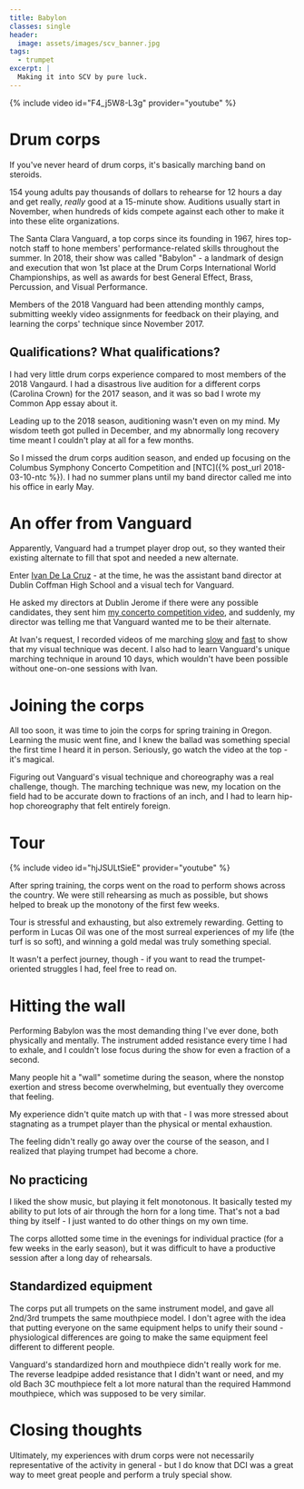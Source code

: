 ```yaml
---
title: Babylon
classes: single
header:
  image: assets/images/scv_banner.jpg
tags:
  - trumpet
excerpt: |
  Making it into SCV by pure luck.
---
```


{% include video id="F4_j5W8-L3g" provider="youtube" %}

# Drum corps

If you've never heard of drum corps, it's basically marching band on steroids.

154 young adults pay thousands of dollars to rehearse for 12 hours a day and get really, *really* good at a 15-minute show. Auditions usually start in November, when hundreds of kids compete against each other to make it into these elite organizations.
 
 The Santa Clara Vanguard, a top corps since its founding in 1967, hires top-notch staff to hone members' performance-related skills throughout the summer. In 2018, their show was called "Babylon" - a landmark of design and execution that won 1st place at the Drum Corps International World Championships, as well as awards for best General Effect, Brass, Percussion, and Visual Performance.
 
 Members of the 2018 Vanguard had been attending monthly camps, submitting weekly video assignments for feedback on their playing, and learning the corps' technique since November 2017.
 
## Qualifications? What qualifications?
 
I had very little drum corps experience compared to most members of the 2018 Vangaurd. I had a disastrous live audition for a different corps (Carolina Crown) for the 2017 season, and it was so bad I wrote my Common App essay about it.
 
Leading up to the 2018 season, auditioning wasn't even on my mind. My wisdom teeth got pulled in December, and my abnormally long recovery time meant I couldn't play at all for a few months.
 
So I missed the drum corps audition season, and ended up focusing on the Columbus Symphony Concerto Competition and [NTC]({% post_url 2018-03-10-ntc %}). I had no summer plans until my band director called me into his office in early May.

# An offer from Vanguard

Apparently, Vanguard had a trumpet player drop out, so they wanted their existing alternate to fill that spot and needed a new alternate.

Enter [Ivan De La Cruz](https://www.scvanguard.org/dvteam/ivan-de-la-cruz/) - at the time, he was the assistant band director at Dublin Coffman High School and a visual tech for Vanguard.

He asked my directors at Dublin Jerome if there were any possible candidates, they sent him [my concerto competition video](https://youtu.be/ywQ-G9Mw_1w), and suddenly, my director was telling me that Vanguard wanted me to be their alternate.

At Ivan's request, I recorded videos of me marching [slow](https://youtu.be/dp5gySh43r4) and [fast](https://youtu.be/-evfcK9Ts-k) to show that my visual technique was decent. I also had to learn Vanguard's unique marching technique in around 10 days, which wouldn't have been possible without one-on-one sessions with Ivan.

# Joining the corps

All too soon, it was time to join the corps for spring training in Oregon. Learning the music went fine, and I knew the ballad was something special the first time I heard it in person. Seriously, go watch the video at the top - it's magical.
 
Figuring out Vanguard's visual technique and choreography was a real challenge, though. The marching technique was new, my location on the field had to be accurate down to fractions of an inch, and I had to learn hip-hop choreography that felt entirely foreign.

# Tour

{% include video id="hjJSULtSieE" provider="youtube" %}

After spring training, the corps went on the road to perform shows across the country. We were still rehearsing as much as possible, but shows helped to break up the monotony of the first few weeks.

Tour is stressful and exhausting, but also extremely rewarding. Getting to perform in Lucas Oil was one of the most surreal experiences of my life (the turf is so soft), and winning a gold medal was truly something special.

It wasn't a perfect journey, though - if you want to read the trumpet-oriented struggles I had, feel free to read on.

# Hitting the wall
 
Performing Babylon was the most demanding thing I've ever done, both physically and mentally. The instrument added resistance every time I had to exhale, and I couldn't lose focus during the show for even a fraction of a second.

Many people hit a "wall" sometime during the season, where the nonstop exertion and stress become overwhelming, but eventually they overcome that feeling.

My experience didn't quite match up with that - I was more stressed about stagnating as a trumpet player than the physical or mental exhaustion.

The feeling didn't really go away over the course of the season, and I realized that playing trumpet had become a chore.

## No practicing

I liked the show music, but playing it felt monotonous. It basically tested my ability to put lots of air through the horn for a long time. That's not a bad thing by itself - I just wanted to do other things on my own time.

The corps allotted some time in the evenings for individual practice (for a few weeks in the early season), but it was difficult to have a productive session after a long day of rehearsals.

## Standardized equipment

The corps put all trumpets on the same instrument model, and gave all 2nd/3rd trumpets the same mouthpiece model. I don't agree with the idea that putting everyone on the same equipment helps to unify their sound - physiological differences are going to make the same equipment feel different to different people.

Vanguard's standardized horn and mouthpiece didn't really work for me. The reverse leadpipe added resistance that I didn't want or need, and my old Bach 3C mouthpiece felt a lot more natural than the required Hammond mouthpiece, which was supposed to be very similar.

# Closing thoughts

Ultimately, my experiences with drum corps were not necessarily representative of the activity in general - but I do know that DCI was a great way to meet great people and perform a truly special show.
